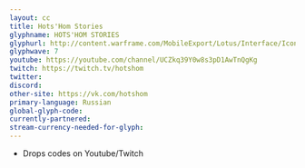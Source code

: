 ```yaml
---
layout: cc
title: Hots'Hom Stories 
glyphname: HOTS'HOM STORIES
glyphurl: http://content.warframe.com/MobileExport/Lotus/Interface/Icons/Player/ContentCreators/HotsHomStories.png
glyphwave: 7
youtube: https://youtube.com/channel/UCZkq39Y0w8s3pD1AwTnQgKg
twitch: https://twitch.tv/hotshom
twitter: 
discord: 
other-site: https://vk.com/hotshom
primary-language: Russian
global-glyph-code: 
currently-partnered: 
stream-currency-needed-for-glyph: 
---
```

* Drops codes on Youtube/Twitch
